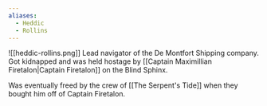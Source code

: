 ```yaml
---
aliases:
  - Heddic
  - Rollins
---
```

![[heddic-rollins.png]]
Lead navigator of the De Montfort Shipping company. Got kidnapped and was held hostage by [[Captain Maximillian Firetalon|Captain Firetalon]] on the Blind Sphinx.

Was eventually freed by the crew of [[The Serpent's Tide]] when they bought him off of Captain Firetalon.